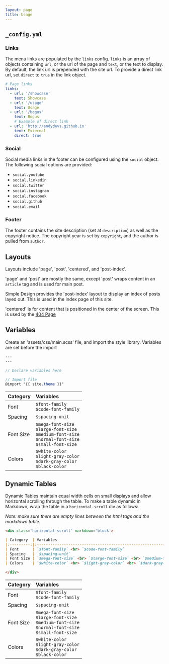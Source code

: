 ```yaml
---
layout: page
title: Usage
---
```


`_config.yml`
------------------------------------------------------------------------------------------------------------------------------------

### Links

The menu links are populated by the `links` config. `links` is an array of objects containing `url`, or the url of the page and `text`, or the text to display. By default, the link url is prepended with the site url. To provide a direct link url, set `direct` to `true` in the link object.

```yml
# Page links
links:
  - url: '/showcase'
    text: Showcase
  - url: '/usage'
    text: Usage
  - url: '/bogus'
    text: Bogus
    # Example of direct link
  - url: 'http://andydevs.github.io'
    text: External
    direct: true
```

### Social

Social media links in the footer can be configured using the `social` object. The following social options are provided:

- `social.youtube`
- `social.linkedin`
- `social.twitter`
- `social.instagram`
- `social.facebook`
- `social.github`
- `social.email`

### Footer

The footer contains the site description (set at `description`) as well as the copyright notice. The copyright year is set by
`copyright`, and the author is pulled from `author`.

Layouts
------------------------------------------------------------------------------------------------------------------------------------

Layouts include 'page', 'post', 'centered', and 'post-index'.

'page' and 'post' are mostly the same, except 'post' wraps content in an
`article` tag and is used for main post.

Simple Design provides the 'post-index' layout to display an index of posts
layed out. This is used in the index page of this site.

'centered' is for content that is positioned in the center of the screen.
This is used by the [404 Page](/bogus)

Variables
------------------------------------------------------------------------------------------------------------------------------------

Create an 'assets/css/main.scss' file, and import the style library.
Variables are set before the import

```scss
---
---

// Declare variables here

// Import file
@import "{{ site.theme }}"
```

| Category  | Variables                                                                                                           |
|:----------|:--------------------------------------------------------------------------------------------------------------------|
| Font      | `$font-family` <br> `$code-font-family`                                                                             |
| Spacing   | `$spacing-unit`                                                                                                     |
| Font Size | `$mega-font-size` <br> `$large-font-size` <br> `$medium-font-size` <br> `$normal-font-size` <br> `$small-font-size` |
| Colors    | `$white-color` <br> `$light-gray-color` <br> `$dark-gray-color` <br> `$black-color`                                 |

Dynamic Tables
-----------------------------------------------------------------------------------------------------------------------------------

Dynamic Tables maintain equal width cells on small displays and allow horizontal scrolling through the table. To make a table 
dynamic in Markdown, wrap the table in a `horizontal-scroll` div as follows:

_Note: make sure there are empty lines between the html tags and the markdown table._

```markdown
<div class='horizontal-scroll' markdown='block'>

| Category  | Variables                                                                                                           |
|:---------:|:-------------------------------------------------------------------------------------------------------------------:|
| Font      | `$font-family` <br> `$code-font-family`                                                                             |
| Spacing   | `$spacing-unit`                                                                                                     |
| Font Size | `$mega-font-size` <br> `$large-font-size` <br> `$medium-font-size` <br> `$normal-font-size` <br> `$small-font-size` |
| Colors    | `$white-color` <br> `$light-gray-color` <br> `$dark-gray-color` <br> `$black-color`                                 |

</div>
```
<div class='horizontal-scroll' markdown='block'>

| Category  | Variables                                                                                                           |
|:----------|:--------------------------------------------------------------------------------------------------------------------|
| Font      | `$font-family` <br> `$code-font-family`                                                                             |
| Spacing   | `$spacing-unit`                                                                                                     |
| Font Size | `$mega-font-size` <br> `$large-font-size` <br> `$medium-font-size` <br> `$normal-font-size` <br> `$small-font-size` |
| Colors    | `$white-color` <br> `$light-gray-color` <br> `$dark-gray-color` <br> `$black-color`                                 |

</div>